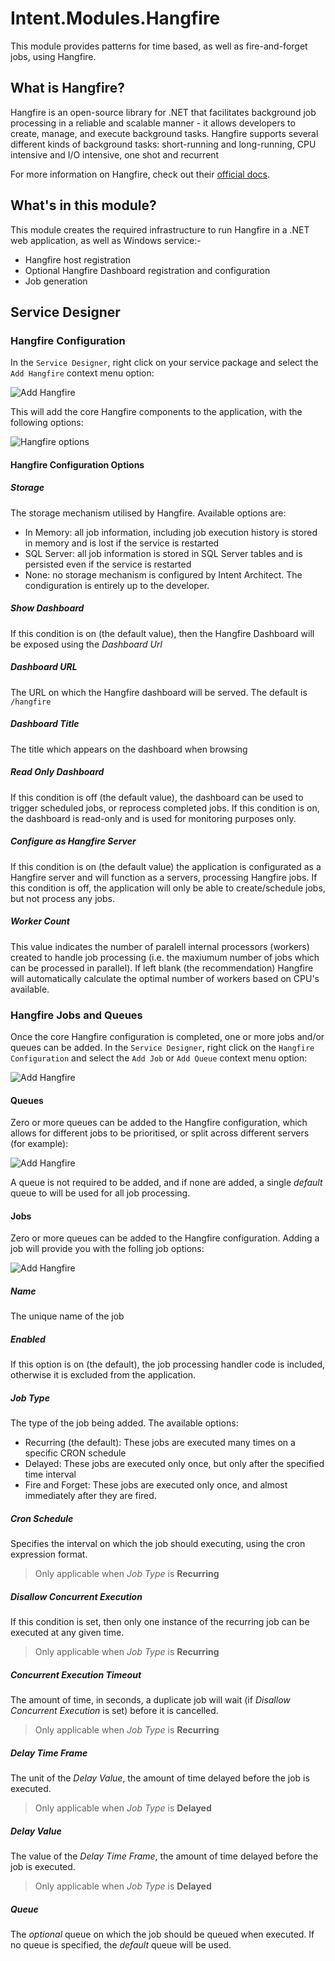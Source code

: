 # Intent.Modules.Hangfire

This module provides patterns for time based, as well as fire-and-forget jobs, using Hangfire.

## What is Hangfire?

Hangfire is an open-source library for .NET that facilitates background job processing in a reliable and scalable manner - it allows developers to create, manage, and execute background tasks. Hangfire supports several different kinds of background tasks: short-running and long-running, CPU intensive and I/O intensive, one shot and recurrent

For more information on Hangfire, check out their [official docs](https://www.hangfire.io/).

## What's in this module?

This module creates the required infrastructure to run Hangfire in a .NET web application, as well as Windows service:-

* Hangfire host registration 
* Optional Hangfire Dashboard registration and configuration
* Job generation

## Service Designer

### Hangfire Configuration
In the `Service Designer`, right click on your service package and select the `Add Hangfire` context menu option:

![Add Hangfire](./docs/images/modeled-hangfire.png)

This will add the core Hangfire components to the application, with the following options:

![Hangfire options](./docs/images/hangfire-configuration.png)

#### Hangfire Configuration Options

##### Storage
The storage mechanism utilised by Hangfire. Available options are:
- In Memory: all job information, including job execution history is stored in memory and is lost if the service is restarted
- SQL Server: all job information is stored in SQL Server tables and is persisted even if the service is restarted
- None: no storage mechanism is configured by Intent Architect. The condiguration is entirely up to the developer.

##### Show Dashboard
If this condition is on (the default value), then the Hangfire Dashboard will be exposed using the _Dashboard Url_ 

##### Dashboard URL
The URL on which the Hangfire dashboard will be served. The default is `/hangfire`

##### Dashboard Title
The title which appears on the dashboard when browsing

##### Read Only Dashboard
If this condition is off (the default value), the dashboard can be used to trigger scheduled jobs, or reprocess completed jobs. If this condition is on, the dashboard is read-only and is used for monitoring purposes only.

##### Configure as Hangfire Server
If this condition is on (the default value) the application is configurated as a Hangfire server and will function as a servers, processing Hangfire jobs. If this condition is off, the application will only be able to create/schedule jobs, but not process any jobs.

##### Worker Count
This value indicates the number of paralell internal processors (workers) created to handle job processing (i.e. the maxiumum number of jobs which can be processed in parallel). If left blank (the recommendation) Hangfire will automatically calculate the optimal number of workers based on CPU's available.

### Hangfire Jobs and Queues

Once the core Hangfire configuration is completed, one or more jobs and/or queues can be added. In the `Service Designer`, right click on the `Hangfire Configuration` and select the `Add Job` or `Add Queue` context menu option:

![Add Hangfire](./docs/images/modeled-job-queue.png)

#### Queues

Zero or more queues can be added to the Hangfire configuration, which allows for different jobs to be prioritised, or split across different servers (for example):

![Add Hangfire](./docs/images/hangfire-queue-configuration.png)

A queue is not required to be added, and if none are added, a single _default_ queue to will be used for all job processing.

#### Jobs

Zero or more queues can be added to the Hangfire configuration. Adding a job will provide you with the folling job options:

![Add Hangfire](./docs/images/hangfire-job-configuration.png)

##### Name
The unique name of the job

##### Enabled
If this option is on (the default), the job processing handler code is included, otherwise it is excluded from the application. 

##### Job Type
The type of the job being added. The available options:
* Recurring (the default): These jobs are executed many times on a specific CRON schedule
* Delayed: These jobs are executed only once, but only after the specified time interval
* Fire and Forget: These jobs are executed only once, and almost immediately after they are fired.

##### Cron Schedule

Specifies the interval on which the job should executing, using the cron expression format.

> Only applicable when _Job Type_ is **Recurring** 

##### Disallow Concurrent Execution

If this condition is set, then only one instance of the recurring job can be executed at any given time.

> Only applicable when _Job Type_ is **Recurring** 

##### Concurrent Execution Timeout

The amount of time, in seconds, a duplicate job will wait (if _Disallow Concurrent Execution_ is set) before it is cancelled.

> Only applicable when _Job Type_ is **Recurring** 

##### Delay Time Frame

The unit of the _Delay Value_, the amount of time delayed before the job is executed.

> Only applicable when _Job Type_ is **Delayed** 

##### Delay Value

The value of the _Delay Time Frame_, the amount of time delayed before the job is executed.

> Only applicable when _Job Type_ is **Delayed** 

##### Queue

The _optional_ queue on which the job should be queued when executed. If no queue is specified, the _default_ queue will be used.